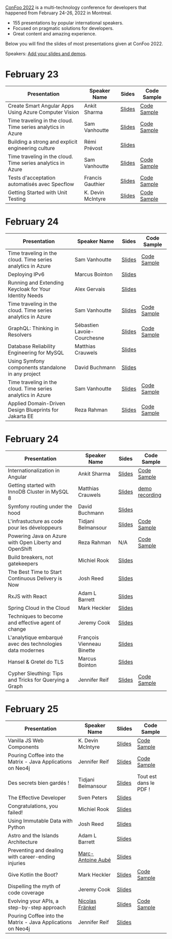 [ConFoo 2022](https://www.confoo.ca/en/2022) is a multi-technology conference for developers that happened from February 24-26, 2022 in Montreal.

- 155 presentations by popular international speakers.
- Focused on pragmatic solutions for developers.
- Great content and amazing experience.

Below you will find the slides of most presentations given at ConFoo 2022.

Speakers: [Add your slides and demos](CONTRIBUTING.md).

# February 23

| Presentation                                                | Speaker Name  | Sides                                                                                  | Code Sample                                                      |
| ----------------------------------------------------------- | ------------- | -------------------------------------------------------------------------------------- | ---------------------------------------------------------------- |
| Create Smart Angular Apps Using Azure Computer Vision       | Ankit Sharma  | [Slides](20220223/Smart_Angular_App-Ankit-Sharma.pdf)  | [Code Sample](https://github.com/AnkitSharma-007/Smart-Angular-App-Using-Azure-Cognitive-Services) |
| Time traveling in the cloud. Time series analytics in Azure | Sam Vanhoutte | [Slides](20220223/azure_time_series-sam-vanhoutte.pdf)                                 | [Code Sample](https://github.com/samvanhoutte/azure-time-travel) |
| Building a strong and explicit engineering culture          | Rémi Prévost  | [Slides](20220223/building_a_strong_and_explicit_engineering_culture-r%C3%A9mi_pr%C3%A9vost.pdf) |                                                                  |
| Time traveling in the cloud. Time series analytics in Azure | Sam Vanhoutte  | [Slides](20220223/azure_time_series-sam-vanhoutte.pdf)   | [Code Sample](https://github.com/samvanhoutte/azure-time-travel) |
| Tests d'acceptation automatisés avec Specflow | Francis Gauthier  | [Slides](20220223/Tests_acceptation_automatises_avec_Specflow-Francis_Gauthier.pdf)   | [Code Sample](https://github.com/FrancisGauthier/confoo2022) |
| Getting Started with Unit Testing | K. Devin McIntyre | [Slides](20220223/Getting-Started-with-Unit-Testing-K-Devin-McIntyre.pdf) | [Code Sample](https://github.com/miyasudokoro/web-component-demo) |

# February 24
| Presentation | Speaker Name  | Sides                                                          | Code Sample |
|--------------|---------------|----------------------------------------------------------------|-------------|
| Time traveling in the cloud. Time series analytics in Azure | Sam Vanhoutte  | [Slides](20220223/azure_time_series-sam-vanhoutte.pdf)         | [Code Sample](https://github.com/samvanhoutte/azure-time-travel) |
| Deploying IPv6 | Marcus Bointon | [Slides](20220223/Marcus%20Bointon%20–%20Deploying%20IPv6.pdf) | 
| Running and Extending Keycloak for Your Identity Needs | Alex Gervais  | [Slides](20220223/running_and_extending_keycloak_for_your_identity_needs-alex_gervais.pdf)   |  |
| Time traveling in the cloud. Time series analytics in Azure | Sam Vanhoutte  | [Slides](20220223/azure_time_series-sam-vanhoutte.pdf)   | [Code Sample](https://github.com/samvanhoutte/azure-time-travel) |
| GraphQL: Thinking in Resolvers | Sébastien Lavoie-Courchesne | [Slides](20220223/graphql_thinking_in_resolvers.pdf) | [Code Sample](https://github.com/lavoiecsh/presentations/tree/main/confoo-2022/graphql-thinking-in-resolvers) |
| Database Reliability Engineering for MySQL | Matthias Crauwels | [Slides](20220223/ConFoo_2022_Database_reliability_engineering_for_MySQL.pdf) | 
| Using Symfony components standalone in any project | David Buchmann | [Slides](20220223/20220223/symfony_components_standalone-david_buchmann.html) | 
| Time traveling in the cloud. Time series analytics in Azure | Sam Vanhoutte | [Slides](2022-02-23/azure_time_series-sam-vanhoutte.pdf) | [Code Sample](https://github.com/samvanhoutte/azure-time-travel) |
| Applied Domain-Driven Design Blueprints for Jakarta EE | Reza Rahman | [Slides](2022-02-23/applied_domain_driven_design_blueprints_for_jakarta_ee-reza_rahman.pdf) | [Code Sample](https://github.com/eclipse-ee4j/cargotracker) |


# February 24
| Presentation | Speaker Name  | Sides   | Code Sample |
|--------------|---------------|---------|-------------|
| Internationalization in Angular | Ankit Sharma | [Slides](20220225/Angular_i18n-Ankit-Sharma.pdf) | [Code Sample](https://github.com/AnkitSharma-007/angular-localization) |
| Getting started with InnoDB Cluster in MySQL 8 | Matthias Crauwels | [Slides](20220224/ConFoo_2022_Getting_started_with_InnoDB_cluster_in_MySQL_8.pdf) | [demo recording](https://tinyurl.com/4ef4842v) |
| Symfony routing under the hood | David Buchmann | [Slides](2022-02-24/symfony_routing-david_buchmann.html) | 
| L'infrastucture as code pour les développeurs | Tidjani Belmansour  | [Slides](20220224/confoo2022-iac4devs-tidjanib.pdf)   | [Code Sample](https://github.com/BelRarr/confoo2022-iac4devs) |
| Powering Java on Azure with Open Liberty and OpenShift | Reza Rahman | N/A | [Code Sample](https://github.com/Azure-Samples/open-liberty-on-aro) |
| Build breakers, not gatekeepers | Michiel Rook | [Slides](20220224/build_breakers_not_gatekeepers-michiel_rook.pdf) | 
| The Best Time to Start Continuous Delivery is Now | Josh Reed | [Slides](20220224/the-best-time-to-start-continuous-delivery-is-now.pdf) | 
| RxJS with React | Adam L Barrett  | [Slides](20220223/RxJS_with_React-Adam_L_Barrett.pdf)   | 
| Spring Cloud in the Cloud | Mark Heckler | [Slides](20220224/SpringCloudInTheCloud-MarkHeckler.pdf) |
| Techniques to become and effective agent of change | Jeremy Cook | [Slides](20220224/Techniques_to_become_an_effective_agent_of_change-Jeremy_Cook.pdf)   | 
| L'analytique embarqué avec des technologies data modernes | François Vienneau Binette | [Slides](20220224/analytique_embarque_technologies_modernes-francois_vienneau_binette.pdf) |   
| Hansel & Gretel do TLS | Marcus Bointon | [Slides](20220223/Marcus%20Bointon%20–%20Hansel%20%26%20Gretel%20do%20TLS.pdf) | 
| Cypher Sleuthing: Tips and Tricks for Querying a Graph | Jennifer Reif  | [Slides](20220224/cypher_sleuthing-Jennifer_Reif.pdf)   | [Code Sample](https://github.com/JMHReif/cypher-sleuthing) |

# February 25
| Presentation | Speaker Name  | Slides  | Code Sample |
|--------------|---------------|---------|-------------|
| Vanilla JS Web Components | K. Devin McIntyre | [Slides](20220225/Vanilla-JS-Web-Components-K-Devin-McIntyre.pdf) | [Code Sample](https://github.com/miyasudokoro/web-component-demo) |
| Pouring Coffee into the Matrix - Java Applications on Neo4j | Jennifer Reif  | [Slides](20220225/pouring_coffee_into_matrix-Jennifer_Reif.pdf)   | [Code Sample](https://github.com/JMHReif/pouring-coffee-into-matrix-lombok) |
| Des secrets bien gardés ! | Tidjani Belmansour  | [Slides](20220225/confoo2022-secretlessapps-tidjanib.pdf)   | Tout est dans le PDF ! |
| The Effective Developer | Sven Peters | [Slides](20220225/theEffectiveDeveloper_SvenPeters.pdf) | 
| Congratulations, you failed! | Michiel Rook | [Slides](20220225/congratulations_you_failed-michiel_rook.pdf) | 
| Using Immutable Data with Python | Josh Reed | [Slides](20220225/using-immutable-data-with-python.pdf) | 
| Astro and the Islands Architecture | Adam L Barrett  | [Slides](20220223/Astro_and_the_Islands_Architecture-Adam_L_Barrett.pdf)   | 
| Preventing and dealing with career-ending injuries | [Marc-Antoine Aubé](https://twitter.com/maaube) | [Slides](https://speakerdeck.com/marcaube/preventing-and-dealing-with-career-ending-injuries-confoo-2022) | 
| Give Kotlin the Boot? | Mark Heckler | [Slides](/20220225/GiveKotlinTheBoot-MarkHeckler.pdf) | [Code Sample](https://github.com/mkheck/give-kotlin-the-boot) |
| Dispelling the myth of code coverage | Jeremy Cook | [Slides](20220225/Dispelling_the_myth_of_code_coverage-Jeremy_Cook.pdf)   | 
| Evolving your APIs, a step-by-step approach | [Nicolas Fränkel](https://twitter.com/nicolas_frankel)  | [Slides](20220225/evolve_apis_nicolas_frankel.pdf) | [Code Sample](https://github.com/nfrankel/evolve-apis/) |
| Pouring Coffee into the Matrix - Java Applications on Neo4j | Jennifer Reif  | [Slides](20220225/pouring_coffee_into_matrix-Jennifer_Reif.pdf)   |
